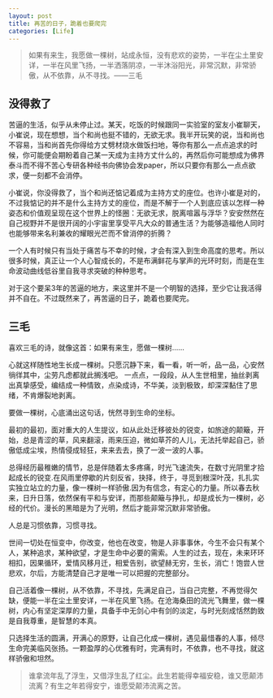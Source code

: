```yaml
---
layout: post
title: 再苦的日子，跪着也要爬完
categories: [Life]
---
```

>如果有来生，我愿做一棵树，站成永恒，没有悲欢的姿势，一半在尘土里安详，一半在风里飞扬，一半洒落阴凉，一半沐浴阳光，非常沉默，非常骄傲，从不依靠，从不寻找。——三毛

## 没得救了
苦逼的生活，似乎从未停止过。某天，吃饭的时候跟同一实验室的室友小崔聊天，小崔说，现在想想，当个和尚也挺不错的，无欲无求。我半开玩笑的说，当和尚也不容易，当和尚首先你得给方丈劈材烧水做饭扫地，等你有那么一点点追求的时候，你可能便会期盼着自己某一天成为主持方丈什么的，再然后你可能想成为佛界泰斗而不得不苦心专研各种经书向佛协会发paper，所以只要你有那么一点点欲求，便一刻都不会消停。

小崔说，你没得救了，当个和尚还惦记着成为主持方丈的座位。也许小崔是对的，不过我惦记的并不是什么主持方丈的座位，而是不解于一个人到底应该以怎样一种姿态和价值观呈现在这个世界上的怪圈：无欲无求，脱离喧嚣与浮华？安安然然在自己视野并不是很开阔的小宇宙里享受平凡大众的普通生活？为能够造福他人同时也能够带来名利兼收的耀眼光芒而不曾消停的折腾？

一个人有时候只有当处于痛苦与不幸的时候，才会有深入到生命高度的思考。所以很多时候，真正让一个人心智成长的，不是布满鲜花与掌声的光环时刻，而是在生命波动曲线低谷里自我寻求突破的种种思考。

对于这个要呆3年的苦逼的地方，来这里并不是一个明智的选择，至少它让我活得并不自在。不过既然来了，再苦逼的日子，跪着也要爬完。

## 三毛

喜欢三毛的诗，就像这首：如果有来生，愿做一棵树……

心就这样随性地生长成一棵树。只愿沉静下来，看一看，听一听，品一品，心安然徜徉其中，尘劳凡虑都就此搁浅吧。 一点点，一段段，从人生世相里，抽丝剥离出真挚感受，编结成一种情致，点染成诗，不华美，淡到极致，却深深黏住了思绪，不肯爆裂地剥离。

要做一棵树，心底涌出这句话，恍然寻到生命的坐标。

最初的最初，面对重大的人生提议，如从此处迁移彼处的锐变，如旅途的颠簸，开始，总是青涩的草，风来翻滚，雨来压迫，微如草芥的人儿，无法托举起自己，骄傲低成尘埃，热情侵成轻狂，来来去去，换了一波一波的人事。

总得经历最稚嫩的情节，总是伴随着太多疼痛，时光飞速流失，在数寸光阴里才拾起成长的锐变.在风雨里停歇的片刻反省，抉择，终于，寻觅到根深叶茂，扎扎实实独立站立的力量，像一棵树一样骄傲.因为有信念，有定心的力量。所以春去秋来，日升日落，依然保有平和与安详，而那些颠簸与挣扎，却是成长为一棵树，必经的代价。漫长的黑暗是为了光明，然后才能非常沉默非常骄傲。

人总是习惯依靠，习惯寻找。

世间一切处在恒变中，你改变，他也在改变，物是人非事事休，今生不会只有某个人，某种追求，某种欲望，才是生命中必要的需索。人生的过去，现在，未来环环相扣，因果循环，爱情风移月迁，相爱告别，欲望赫无穷，生长，消亡！饱尝人世悲欢，尔后，方能清楚自己才是唯一可以把握的完整部分。

自己活着像一棵树，从不依靠，不寻找，先满足自己，当自己完整，不再觉得欠缺，便能一半在尘土里安详，一半在风里飞扬。在沧海桑田的流光飞舞里，做一棵树，内心有坚定深厚的力量，具备手中无剑心中有剑的淡定，与时光刻成恬然韵致是自我尊重，是智慧的本真。

只选择生活的圆满，开满心的原野，让自己化成一棵树，遇见最惜春的人事，倾尽生命完美临风张扬。一颗盈厚的心优雅有时，完满有时，不依靠，也不寻找，就这样骄傲和坦然。

>谁拿流年乱了浮生，又借浮生乱了红尘。此生若能得幸福安稳，谁又愿颠沛流离？有生之年若得安宁，谁愿受颠沛流离之苦。
